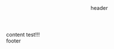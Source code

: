 <!DOCTYPE html>
<html>
<head>
<meta charset="UTF-8">
<meta name="viewport" content="width=device-width, initial-scale=1.0">
<meta http-equiv="X-UA-Compatible" content="ie=edge">
<style>

    #wrap{}
</style>
</head>
<body>
<div id="wrap">
  <header>
    header
  </header>

  <div id="content-wrap">
      content test!!!
  </div>

  <footer>
      footer
  </footer>

</div>

</body>
</html>
